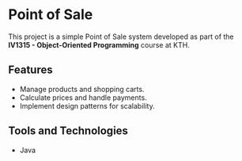 # Point of Sale

This project is a simple Point of Sale system developed as part of the **IV1315 - Object-Oriented Programming** course at KTH.

## Features
- Manage products and shopping carts.
- Calculate prices and handle payments.
- Implement design patterns for scalability.

## Tools and Technologies
- Java


